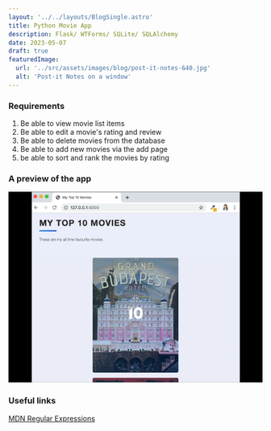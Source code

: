 ```yaml
---
layout: '../../layouts/BlogSingle.astro'
title: Python Movie App
description: Flask/ WTForms/ SQLite/ SQLAlchemy
date: 2023-05-07
draft: true
featuredImage:
  url: '../src/assets/images/blog/post-it-notes-640.jpg'
  alt: 'Post-it Notes on a window'
---
```


### Requirements

1. Be able to view movie list items
2. Be able to edit a movie's rating and review
3. Be able to delete movies from the database
4. Be able to add new movies via the add page
5. be able to sort and rank the movies by rating

### A preview of the app

<img src="../../assets/images/blog/python-movie-app-preview.gif" alt={frontmatter.featuredImageAlt} />

### Useful links

[MDN Regular Expressions](https://developer.mozilla.org/en-US/docs/Web/JavaScript/Guide/Regular_Expressions)
